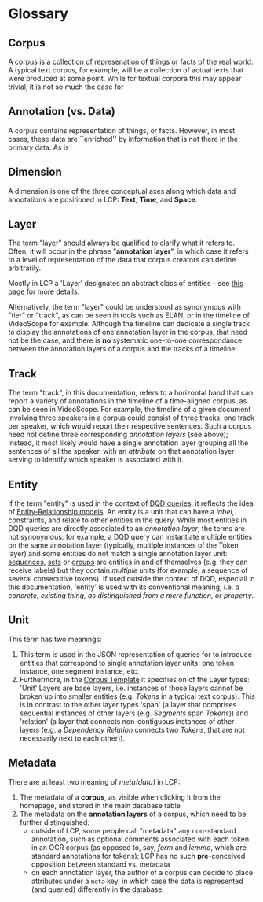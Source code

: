 # Glossary

## Corpus

A corpus is a collection of represenation of things or facts of the real world. A typical text corpus, for example, will be a collection of actual texts that were produced at some point. While for textual corpora this may appear trivial, it is not so much the case for

## Annotation (vs. Data)

A corpus contains representation of things, or facts. However, in most cases, these data are ``enriched'' by information that is not there in the primary data. As is

## Dimension

A dimension is one of the three conceptual axes along which data and annotations are positioned in LCP: **Text**, **Time**, and **Space**.

## Layer

The term "layer" should always be qualified to clarify what it refers to. Often, it will occur in the phrase "**annotation layer**", in which case it refers to a level of representation of the data that corpus creators can define arbitrarily.

Mostly in LCP a 'Layer' designates an abstract class of entities - see [this page](model.md#layers) for more details.

Alternatively, the term "layer" could be understood as synonymous with "tier" or "track", as can be seen in tools such as ELAN, or in the timeline of VideoScope for example. Although the timeline can dedicate a single track to display the annotations of one annotation layer in the corpus, that need not be the case, and there is **no** systematic one-to-one correspondance between the annotation layers of a corpus and the tracks of a timeline.

## Track

The term "track", in this documentation, refers to a horizontal band that can report a variety of annotations in the timeline of a time-aligned corpus, as can be seen in VideoScope. For example, the timeline of a given document involving three speakers in a corpus could consist of three tracks, one track per speaker, which would report their respective sentences. Such a corpus need not define three corresponding _annotation layers_ (see above); instead, it most likely would have a single annotation layer grouping all the sentences of all the speaker, with an _attribute_ on that annotation layer serving to identify which speaker is associated with it.

## Entity

If the term "entity" is used in the context of [DQD queries](dqd.md), it reflects the idea of [Entity-Relationship models](https://en.wikipedia.org/wiki/Entity%E2%80%93relationship_model). An entity is a unit that can have a _label_, constraints, and relate to other entities in the query. While most entities in DQD queries are directly associated to an _annotation layer_, the terms are not synonymous: for example, a DQD query can instantiate multiple entities on the same annotation layer (typically, multiple instances of the Token layer) and some entities do not match a single annotation layer unit: [sequences](sequence.md), [sets](set.md) or [groups](group.md) are entities in and of themselves (e.g. they can receive labels) but they contain _multiple_ units (for example, a sequence of several consecutive tokens).
If used outside the context of DQD, especiall in this documentation, 'entity' is used with its conventional meaning, i.e. *a concrete, existing thing, as distinguished from a mere function, or property*.

## Unit

This term has two meanings:
 1. This term is used in the JSON representation of queries for to introduce entities that correspond to single annotation layer units: one token instance, one segment instance, etc.
 2. Furthermore, in the [Corpus Template](corpus-template.md) it specifies on of the Layer types: 'Unit' Layers are base layers, i.e. instances of those layers cannot be broken up into smaller entities (e.g. *Tokens* in a typical text corpus). This is in contrast to the other layer types 'span' (a layer that comprises sequential instances of other layers (e.g. *Segments* span *Tokens*)) and 'relation' (a layer that connects non-contiguous instances of other layers (e.g. a *Dependency Relation* connects two *Tokens*, that are not necessarily next to each other)).

## Metadata

There are at least two meaning of _meta(data)_ in LCP:

 1. The metadata of a **corpus**, as visible when clicking it from the homepage, and stored in the main database table
 2. The metadata on the **annotation layers** of a corpus, which need to be further distinguished:
    - outside of LCP, some people call "metadata" any non-standard annotation, such as optional comments associated with each token in an OCR corpus (as opposed to, say, _form_ and _lemma_, which are standard annotations for tokens); LCP has no such **pre**-conceived opposition between standard vs. metadata
    - on each annotation layer, the author of a corpus can decide to place attributes under a `meta` key, in which case the data is represented (and queried) differently in the database

